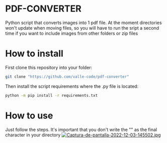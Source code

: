 # PDF-CONVERTER
Python script that converts images into 1 pdf file. At the moment directories won't update when moving files, so you will have to run the sript a second time if you want to include images from other folders or zip files
# How to install
First clone this repository into your folder: 
```bash
git clone "https://github.com/valle-code/pdf-converter"
```
Then install the script requirements where the .py file is located:

```bash
python -m pip install -r requirements.txt
```
# How to use 
Just follow the steps. It's important that you don't write the "\" as the final character in your directory
[![Captura-de-pantalla-2022-12-03-145502.jpg](https://i.postimg.cc/NfwMS4hw/Captura-de-pantalla-2022-12-03-145502.jpg)](https://postimg.cc/Z0V4y6Kf)
